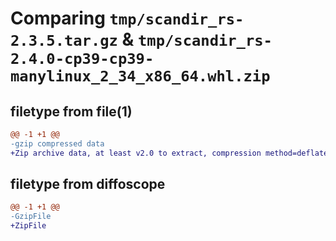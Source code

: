 # Comparing `tmp/scandir_rs-2.3.5.tar.gz` & `tmp/scandir_rs-2.4.0-cp39-cp39-manylinux_2_34_x86_64.whl.zip`

## filetype from file(1)

```diff
@@ -1 +1 @@
-gzip compressed data
+Zip archive data, at least v2.0 to extract, compression method=deflate
```

## filetype from diffoscope

```diff
@@ -1 +1 @@
-GzipFile
+ZipFile
```


